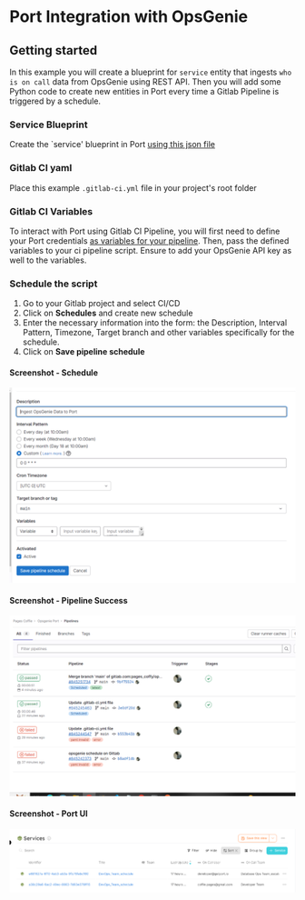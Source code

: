 # Port Integration with OpsGenie


## Getting started

In this example you will create a blueprint for `service` entity that ingests `who is on call` data from OpsGenie using REST API. Then you will add some Python code to create new entities in Port every time a Gitlab Pipeline is triggered by a schedule.

### Service Blueprint
Create the `service' blueprint in Port [using this json file ](./opsgenie/oncall_blueprint.md)

### Gitlab CI yaml
Place this example `.gitlab-ci.yml` file in your project's root folder

### Gitlab CI Variables
To interact with Port using Gitlab CI Pipeline, you will first need to define your Port credentials [as variables for your pipeline](https://docs.gitlab.com/ee/ci/variables/index.html#define-a-cicd-variable-in-the-ui). Then, pass the defined variables to your ci pipeline script. Ensure to add your OpsGenie API key as well to the variables.

### Schedule the script
1. Go to your Gitlab project and select CI/CD
2. Click on **Schedules** and create new schedule
3. Enter the necessary information into the form: the Description, Interval Pattern, Timezone, Target branch and other variables specifically for the schedule.
4. Click on **Save pipeline schedule** 

#### Screenshot - Schedule
![screenshot image](./assets/schedule.PNG "Oncall Schedule Trigger in Gitlab")

#### Screenshot - Pipeline Success
![screenshot image](./assets/pipeline.PNG "Successful Gitlab Pipeline Scheduled")

#### Screenshot - Port UI
![screenshot image](./assets/oncall_entities.PNG "Ingested Data in Port UI")